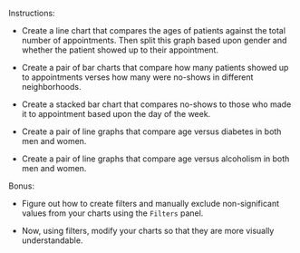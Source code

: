 Instructions:
 * Create a line chart that compares the ages of patients against the total number of appointments.  Then split this graph based upon gender and whether the patient showed up to their appointment.

 * Create a pair of bar charts that compare how many patients showed up to appointments verses how many were no-shows in different neighborhoods.

 * Create a stacked bar chart that compares no-shows to those who made it to appointment based upon the day of the week.

 * Create a pair of line graphs that compare age versus diabetes in both men and women.

 * Create a pair of line graphs that compare age versus alcoholism in both men and women.

Bonus:
 * Figure out how to create filters and manually exclude non-significant values from your charts using the `Filters` panel.

 * Now, using filters, modify your charts so that they are more visually understandable.
